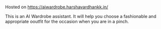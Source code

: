 Hosted on https://aiwardrobe.harshavardhankk.in/

This is an AI Wardrobe assistant.  It will help you choose a fashionable and appropriate ooutfit for the occasion when you are in a pinch.
